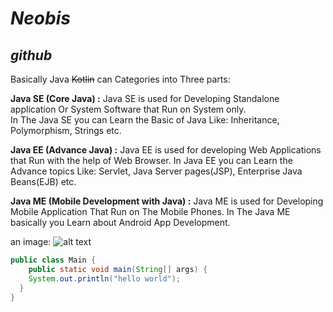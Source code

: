 # **_Neobis_**
## *github*

Basically Java ~~Kotlin~~ can Categories into Three parts:

**Java SE (Core Java) :** Java  SE is used for Developing 
Standalone application Or System Software that Run on System only.  
In The Java SE you can Learn the Basic  of Java Like: Inheritance, 
Polymorphism, Strings etc.

**Java EE (Advance Java) :** Java EE is used for developing Web 
Applications that Run with the help of Web Browser.  In Java EE you 
can Learn the Advance topics Like:  Servlet,  Java Server pages(JSP), 
Enterprise Java Beans(EJB) etc.

**Java ME (Mobile Development with Java) :** Java ME is used for 
Developing Mobile Application That Run on The Mobile Phones. In The 
Java ME basically you Learn about Android App Development.

an image: 
![alt text]("https://www.google.com/url?sa=i&source=images&cd=&ved=2ahUKEwiIpcLPjIHnAhUDxMQBHWuVACwQjRx6BAgBEAQ&url=https%3A%2F%2Fru.wikipedia.org%2Fwiki%2FJava&psig=AOvVaw1MQnKJ9g47krpraVv-ZTWG&ust=1579022840573098")

```java
public class Main {
    public static void main(String[] args) {
    System.out.println("hello world");
  }
}
```
